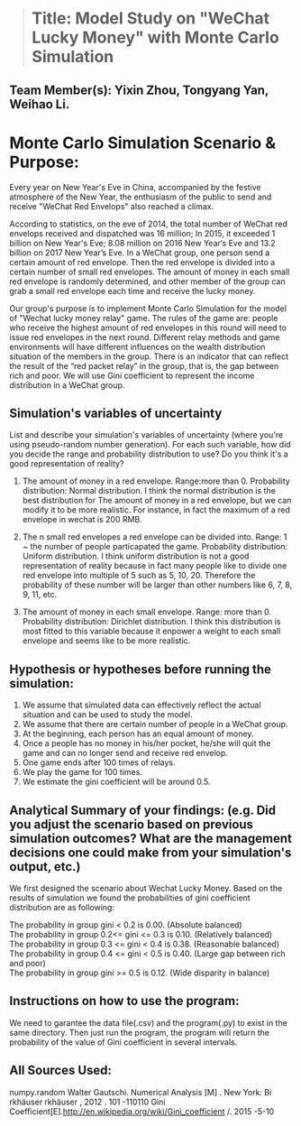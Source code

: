 > # Title: Model Study on "WeChat Lucky Money" with Monte Carlo Simulation

## Team Member(s): Yixin Zhou, Tongyang Yan, Weihao Li.

# Monte Carlo Simulation Scenario & Purpose:
Every year on New Year's Eve in China, accompanied by the festive atmosphere of the New Year, the enthusiasm of the public to send and receive "WeChat Red Envelops" also reached a climax.

According to statistics, on the eve of 2014, the total number of WeChat red envelops received and dispatched was 16 million; In 2015, it exceeded 1 billion on New Year's Eve; 8.08 million on 2016 New Year‘s Eve and 13.2 billion on 2017 New Year’s Eve.
In a WeChat group, one person send a certain amount of red envelope. Then the red envelope is divided into a certain number of small red envelopes. The amount of money in each small red envelope is randomly determined, and other member of the group can grab a small red envelope each time and receive the lucky money.

Our group's purpose is to implement Monte Carlo Simulation for the model of "Wechat lucky money relay" game. The rules of the game are: people who receive the highest amount of red envelopes in this round will need to issue red envelopes in the next round. Different relay methods and game environments will have different influences on the wealth distribution situation of the members in the group. There is an indicator that can reflect the result of the “red packet relay” in the group, that is, the gap between rich and poor. We will use Gini coefficient to represent the income distribution in a WeChat group.

## Simulation's variables of uncertainty
List and describe your simulation's variables of uncertainty (where you're using pseudo-random number generation). For each such variable, how did you decide the range and probability distribution to use?  Do you think it's a good representation of reality?
1. The amount of money in a red envelope.
Range:more than 0.
Probability distribution: Normal distribution.
I think the normal distribution is the best distribution for The amount of money in a red envelope, but we can modify it to be more realistic. For instance, in fact the maximum of a red envelope in wechat is 200 RMB.

2. The n small red envelopes a red envelope can be divided into.
Range: 1 ~ the number of people particapated the game.
Probability distribution: Uniform distribution.
I think uniform distribution is not a good representation of reality because in fact many people like to divide one red envelope into multiple of 5 such as 5, 10, 20. Therefore the probability of these number will be larger than other numbers like 6, 7, 8, 9, 11, etc.  

3. The amount of money in each small envelope.
Range: more than 0.
Probability distribution: Dirichlet distribution.
I think this distribution is most fitted to this variable because it enpower a weight to each small envelope and seems like to be more realistic.

## Hypothesis or hypotheses before running the simulation:
1. We assume that simulated data can effectively reflect the actual situation and can be used to study the model.
2. We assume that there are certain number of people in a WeChat group.
3. At the beginning, each person has an equal amount of money. 
4. Once a people has no money in his/her pocket, he/she will quit the game and can no longer send and receive red envelop.
5. One game ends after 100 times of relays.
6. We play the game for 100 times.
7. We estimate the gini coefficient will be around 0.5.


## Analytical Summary of your findings: (e.g. Did you adjust the scenario based on previous simulation outcomes?  What are the management decisions one could make from your simulation's output, etc.)
We first designed the scenario about Wechat Lucky Money. Based on the results of simulation we found the probabilities of gini coefficient distribution are as following:</br>

The probability in group gini < 0.2 is 0.00. (Absolute balanced) </br>
The probability in group 0.2<= gini <= 0.3 is 0.10. (Relatively balanced)</br>
The probability in group 0.3 <= gini < 0.4 is 0.38. (Reasonable balanced)</br>
The probability in group 0.4 <= gini < 0.5 is 0.40. (Large gap between rich and poor)</br>
The probability in group gini >= 0.5 is 0.12. (Wide disparity in balance)</br>


## Instructions on how to use the program:
We need to garantee the data file(.csv) and the program(.py) to exist in the same directory. Then just run the program, the program will return the probability of the value of Gini coefficient in several intervals.

## All Sources Used:
numpy.random
Walter Gautschi. Numerical Analysis [M] . New York: Bi rkhäuser rkhäuser , 2012 . 101 -110110
Gini Coefficient[E].http://en.wikipedia.org/wiki/Gini_coefficient /. 2015 -5-10
